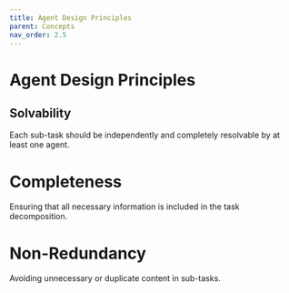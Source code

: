 ```yaml
---
title: Agent Design Principles
parent: Concepts
nav_order: 2.5
---
```


# Agent Design Principles

## Solvability
Each sub-task should be independently and completely resolvable by at least one agent.

# Completeness
Ensuring that all necessary information is included in the task decomposition.

# Non-Redundancy
Avoiding unnecessary or duplicate content in sub-tasks.